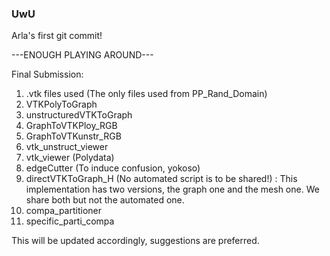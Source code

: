 ### UwU
Arla's first git commit!

---ENOUGH PLAYING AROUND---

Final Submission:
1. .vtk files used (The only files used from PP_Rand_Domain)
2. VTKPolyToGraph
3. unstructuredVTKToGraph
4. GraphToVTKPloy_RGB
5. GraphToVTKunstr_RGB
6. vtk_unstruct_viewer
7. vtk_viewer (Polydata)
8. edgeCutter (To induce confusion, yokoso)
9. directVTKToGraph_H (No automated script is to be shared!) : This implementation has two versions, the graph one and the mesh one. We share both but not the automated one.
10. compa_partitioner
11. specific_parti_compa

This will be updated accordingly, suggestions are preferred.
